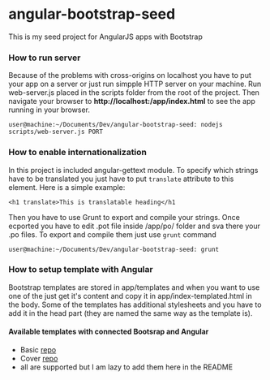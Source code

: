 angular-bootstrap-seed
======================

This is my seed project for AngularJS apps with Bootstrap

### How to run server

Because of the problems with cross-origins on localhost you have to put your app on a server or just run simpple HTTP server on your machine. Run web-server.js placed in the scripts folder from the root of the project. Then navigate your browser to **http://localhost:<port>/app/index.html** to see the app running in your browser.

    user@machine:~/Documents/Dev/angular-bootstrap-seed: nodejs scripts/web-server.js PORT
    
### How to enable internationalization

In this project is included angular-gettext module. To specify which strings have to be translated you just have to put ``translate`` attribute to this element. Here is a simple example:

    <h1 translate>This is translatable heading</h1
    
Then you have to use Grunt to export and compile your strings. Once ecported you have to edit .pot file inside /app/po/ folder and sva there your .po files. To export and compile them just use ``grunt`` command

    user@machine:~/Documents/Dev/angular-bootstrap-seed: grunt

### How to setup template with Angular

Bootstrap templates are stored in app/templates and when you want to use one of the just get it's content and copy it in app/index-templated.html in the body. Some of the templates has additional stylesheets and you have to add it in the head part (they are named the same way as the template is).

#### Available templates with connected Bootsrap and Angular
- Basic [repo](https://github.com/valkirilov/angular-bootstrap-seed/blob/master/app/templates/template-basic.html)
- Cover [repo](https://github.com/valkirilov/angular-bootstrap-seed/blob/master/app/templates/template-cover.html)
- all are supported but I am lazy to add them here in the README
    
